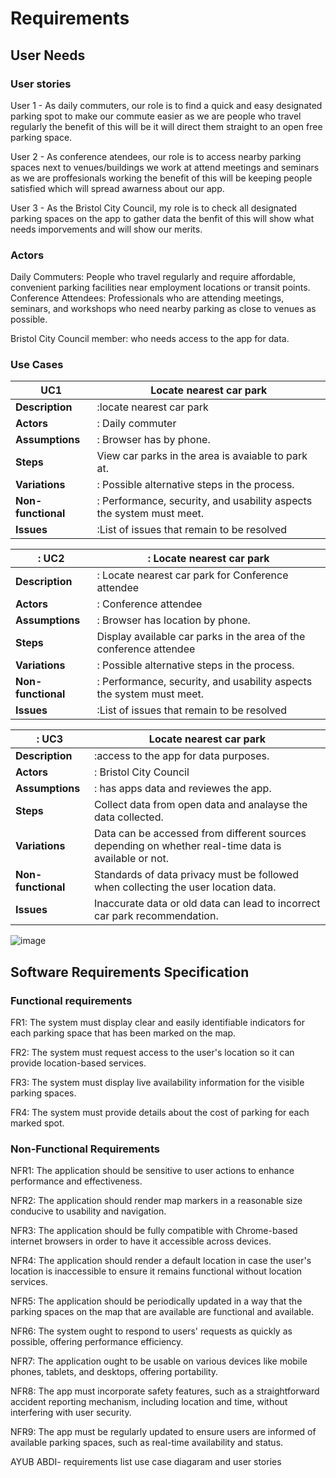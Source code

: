 # Requirements

## User Needs

### User stories


User 1 - As daily commuters, our role is to find a quick and easy designated parking spot to make our commute easier as we are people who travel regularly the benefit of this will be it will direct them straight to an open free parking space.


User 2 - As conference atendees, our role is to  access nearby parking spaces next to venues/buildings we work at attend meetings and seminars as we are proffesionals working the benefit of this will be keeping people satisfied which will spread awarness about our app.


User 3 - As the Bristol City Council, my role is to check all designated parking spaces on the app to gather data the benfit of this will show what needs imporvements and will show our merits.

### Actors
Daily Commuters: People who travel regularly and require affordable, convenient parking facilities near employment locations or transit points.
Conference Attendees: Professionals who are attending meetings, seminars, and workshops who need nearby parking as close to venues as possible. 

Bristol City Council member: who needs access to the app for data.

### Use Cases






|  UC1  |  Locate nearest car park | 
| -------------------------------------- | ------------------- |
| **Description** | :locate nearest car park |
| **Actors** | : Daily commuter |
| **Assumptions** | : Browser has by phone.
| **Steps** |  View car parks in the area is avaiable to park at.
| **Variations** | : Possible alternative steps in the process. |
| **Non-functional** | : Performance, security, and usability aspects the system must meet. |
| **Issues** | :List of issues that remain to be resolved |





| : UC2  | : Locate nearest car park | 
| -------------------------------------- | ------------------- |
| **Description** | : Locate nearest car park for Conference attendee |
| **Actors** | : Conference attendee |
| **Assumptions** | : Browser has location by phone.
| **Steps** |  Display available car parks in the area of the conference attendee
| **Variations** | : Possible alternative steps in the process. |
| **Non-functional** | : Performance, security, and usability aspects the system must meet. |
| **Issues** | :List of issues that remain to be resolved |



| : UC3 |  Locate nearest car park | 
| -------------------------------------- | ------------------- |
| **Description** | :access to the app for data purposes. |
| **Actors** | : Bristol City Council |
| **Assumptions** | : has apps data and reviewes the app.
| **Steps** | Collect data from open data and analayse the data collected.
| **Variations** | Data can be accessed from different sources depending on whether real-time data is available or not.
| **Non-functional** | Standards of data privacy must be followed when collecting the user location data.
| **Issues** | Inaccurate data or old data can lead to incorrect car park recommendation. 





![image](https://github.com/user-attachments/assets/eaacffb6-fde3-4f01-abd4-d2db30153751)

    








## Software Requirements Specification
### Functional requirements
FR1: The system must display clear and easily identifiable indicators for each parking space that has been marked on the map.

FR2: The system must request access to the user's location so it can provide location-based services.

FR3: The system must display live availability information for the visible parking spaces.

FR4: The system must provide details about the cost of parking for each marked spot.



### Non-Functional Requirements
NFR1: The application should be sensitive to user actions to enhance performance and effectiveness.

NFR2: The application should render map markers in a reasonable size conducive to usability and navigation.

NFR3: The application should be fully compatible with Chrome-based internet browsers in order to have it accessible across devices.

NFR4: The application should render a default location in case the user's location is inaccessible to ensure it remains functional without location services.

NFR5: The application should be periodically updated in a way that the parking spaces on the map that are available are functional and available.

NFR6: The system ought to respond to users' requests as quickly as possible, offering performance efficiency.

NFR7: The application ought to be usable on various devices like mobile phones, tablets, and desktops, offering portability.

NFR8: The app must incorporate safety features, such as a straightforward accident reporting mechanism, including location and time, without interfering with user security.

NFR9: The app must be regularly updated to ensure users are informed of available parking spaces, such as real-time availability and status.

AYUB ABDI- requirements list use case diagaram and user stories

